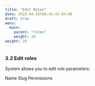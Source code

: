 ```yaml
---
title: "Edit Roles"
date: 2019-04-26T06:45:43-04:00
draft: true
menu:
  main:
    parent: "roles"
    weight: 20
weight: 20
---
```


### 3.2 Edit roles

System allows you to edit role parameters:

Name
Slug
Permissions
